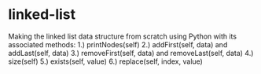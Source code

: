 # linked-list

Making the linked list data structure from scratch using Python with its associated methods:
 1.) printNodes(self)
 2.) addFirst(self, data) and addLast(self, data)
 3.) removeFirst(self, data) and removeLast(self, data)
 4.) size(self)
 5.) exists(self, value)
 6.) replace(self, index, value)
